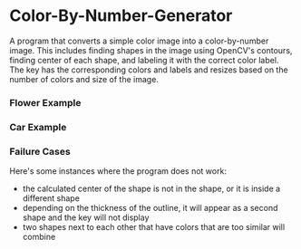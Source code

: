 # Color-By-Number-Generator

A program that converts a simple color image into a color-by-number image. This includes finding shapes in the image using OpenCV's contours, finding center of each shape, and labeling it with the correct color label. The key has the corresponding colors and labels and resizes based on the number of colors and size of the image.


### Flower Example


### Car Example


### Failure Cases
Here's some instances where the program does not work:
- the calculated center of the shape is not in the shape, or it is inside a different shape
- depending on the thickness of the outline, it will appear as a second shape and the key will not display
- two shapes next to each other that have colors that are too similar will combine